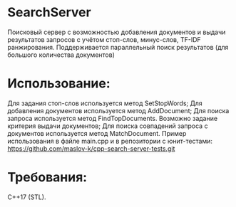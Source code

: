 # SearchServer
Поисковый сервер с возможностью добавления документов и выдачи результатов запросов с учётом стоп-слов, минус-слов, TF-IDF ранжирования. Поддерживается параллельный поиск результатов (для большого количества документов)

# Использование:
Для задания стоп-слов используется метод SetStopWords;
Для добавления документов используется метод AddDocument;
Для поиска запроса используется метод FindTopDocuments. Возможно задание критерия выдачи документов;
Для поиска совпадений запроса с документов используется метод MatchDocument.
Пример использования в файле main.cpp и в репозитории с юнит-тестами: https://github.com/maslov-k/cpp-search-server-tests.git

# Требования:
C++17 (STL).
